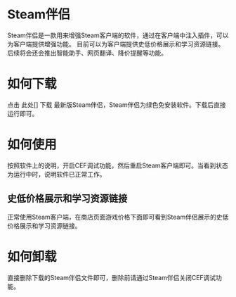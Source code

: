 
# Steam伴侣

Steam伴侣是一款用来增强Steam客户端的软件，通过在客户端中注入插件，可以为客户端提供增强功能。
目前可以为客户端提供史低价格展示和学习资源链接。后续将会还会推出智能助手、网页翻译、降价提醒等功能。

# 如何下载

点击 此处[] 下载 最新版Steam伴侣，Steam伴侣为绿色免安装软件。下载后直接运行即可。

# 如何使用

按照软件上的说明，开启CEF调试功能，然后重启Steam客户端即可。当看到状态为运行中时，说明软件已正常工作。

## 史低价格展示和学习资源链接

正常使用Steam客户端，在商店页面游戏价格下面即可看到Steam伴侣展示的史低价格展示和学习资源链接。

# 如何卸载

直接删除下载的Steam伴侣文件即可，删除前请通过Steam伴侣关闭CEF调试功能。

